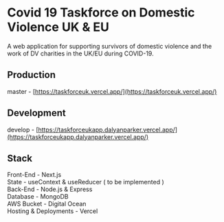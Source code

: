 # Covid 19 Taskforce on Domestic Violence UK & EU

A web application for supporting survivors of domestic violence and the work of DV charities in the UK/EU during COVID-19.

## Production

master - [https://taskforceuk.vercel.app/](https://taskforceuk.vercel.app/)

## Development

develop - [https://taskforceukapp.dalyanparker.vercel.app/](https://taskforceukapp.dalyanparker.vercel.app/)

## Stack

Front-End - Next.js<br />
State - useContext & useReducer ( to be implemented )<br />
Back-End - Node.js & Express<br />
Database - MongoDB<br />
AWS Bucket - Digital Ocean<br />
Hosting & Deployments - Vercel<br />
